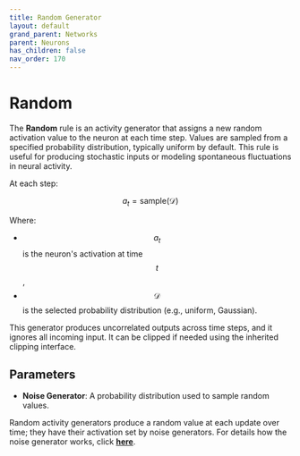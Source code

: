```yaml
---
title: Random Generator
layout: default
grand_parent: Networks
parent: Neurons
has_children: false
nav_order: 170
---
```


# Random

The **Random** rule is an activity generator that assigns a new random activation value to the neuron at each time step. Values are sampled from a specified probability distribution, typically uniform by default. This rule is useful for producing stochastic inputs or modeling spontaneous fluctuations in neural activity.

At each step:

$$
a_t = \text{sample}(\mathcal{D})
$$

Where:

- $$a_t$$ is the neuron's activation at time $$t$$,
- $$\mathcal{D}$$ is the selected probability distribution (e.g., uniform, Gaussian).

This generator produces uncorrelated outputs across time steps, and it ignores all incoming input. It can be clipped if needed using the inherited clipping interface.

## Parameters

- **Noise Generator**: A probability distribution used to sample random values.

Random activity generators produce a random value at each update over time; they have their activation set by noise generators. For details how the noise generator works, click **[here](/docs/utilities/randomizers)**.
